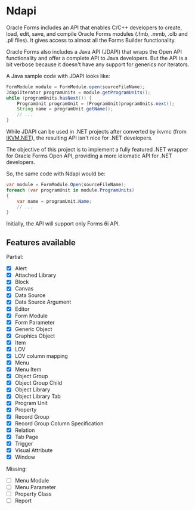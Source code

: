 Ndapi
=====

Oracle Forms includes an API that enables C/C++ developers to create, load, edit, save, and compile Oracle Forms modules (.fmb, .mmb, .olb and .pll files). It gives access to almost all the Forms Builder functionality.

Oracle Forms also includes a Java API (JDAPI) that wraps the Open API functionality and offer a complete API to Java developers. But the API is a bit verbose because it doesn't have any support for generics nor iterators.

A Java sample code with JDAPI looks like:

```java
FormModule module = FormModule.open(sourceFileName);
JdapiIterator programUnits = module.getProgramUnits();
while (programUnits.hasNext()) {
    ProgramUnit programUnit = (ProgramUnit)programUnits.next();
    String name = programUnit.getName();
    // ...
}
```

While JDAPI can be used in .NET projects after converted by ikvmc (from [IKVM.NET](http://www.ikvm.net/)), the resulting API isn't nice for .NET developers.

The objective of this project is to implement a fully featured .NET wrapper for Oracle Forms Open API, providing a more idiomatic API for .NET developers. 

So, the same code with Ndapi would be:

```csharp
var module = FormModule.Open(sourceFileName);
foreach (var programUnit in module.ProgramUnits)
{
    var name = programUnit.Name;
    // ...
}
```

Initially, the API will support only Forms 6i API.

Features available
------------------

Partial:

- [x] Alert
- [x] Attached Library
- [x] Block
- [x] Canvas
- [x] Data Source
- [x] Data Source Argument
- [x] Editor
- [x] Form Module
- [x] Form Parameter
- [x] Generic Object
- [x] Graphics Object
- [x] Item
- [x] LOV
- [x] LOV column mapping
- [x] Menu
- [x] Menu Item
- [x] Object Group
- [x] Object Group Child
- [x] Object Library
- [x] Object Library Tab
- [x] Program Unit
- [x] Property
- [x] Record Group
- [x] Record Group Column Specification
- [x] Relation
- [x] Tab Page
- [x] Trigger
- [x] Visual Attribute
- [x] Window

Missing:

- [ ] Menu Module
- [ ] Menu Parameter
- [ ] Property Class
- [ ] Report
